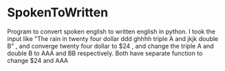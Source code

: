 # SpokenToWritten
Program to convert spoken english to written english in python. I took the input like "The rain in twenty four dollar ddd ghhhh triple A and jkjk double B" , 
and converge twenty four dollar to $24 , 
and change the triple A and double B to AAA and BB respectively. 
Both have separate function to change $24 and AAA
